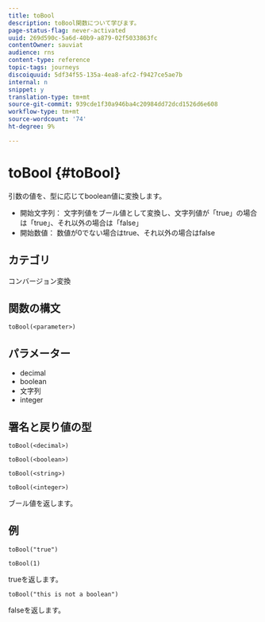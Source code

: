 ```yaml
---
title: toBool
description: toBool関数について学びます。
page-status-flag: never-activated
uuid: 269d590c-5a6d-40b9-a879-02f5033863fc
contentOwner: sauviat
audience: rns
content-type: reference
topic-tags: journeys
discoiquuid: 5df34f55-135a-4ea8-afc2-f9427ce5ae7b
internal: n
snippet: y
translation-type: tm+mt
source-git-commit: 939cde1f30a946ba4c20984dd72dcd1526d6e608
workflow-type: tm+mt
source-wordcount: '74'
ht-degree: 9%

---
```



# toBool {#toBool}

引数の値を、型に応じてboolean値に変換します。

* 開始文字列： 文字列値をブール値として変換し、文字列値が「true」の場合は「true」、それ以外の場合は「false」
* 開始数値： 数値が0でない場合はtrue、それ以外の場合はfalse

## カテゴリ

コンバージョン変換

## 関数の構文

`toBool(<parameter>)`

## パラメーター

* decimal
* boolean
* 文字列
* integer

## 署名と戻り値の型

`toBool(<decimal>)`

`toBool(<boolean>)`

`toBool(<string>)`

`toBool(<integer>)`

ブール値を返します。

## 例

`toBool("true")`

`toBool(1)`

trueを返します。

`toBool("this is not a boolean")`

falseを返します。
